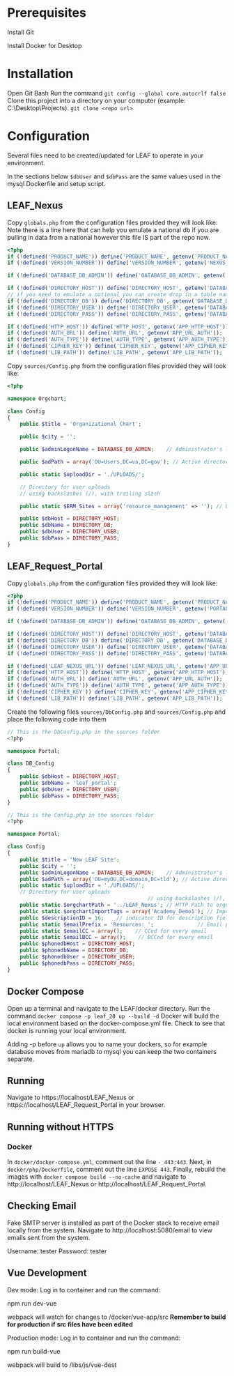 # Prerequisites

Install Git

Install Docker for Desktop

# Installation

Open Git Bash
Run the command `git config --global core.autocrlf false`
Clone this project into a directory on your computer (example: C:\Desktop\Projects).
`git clone <repo url>`

# Configuration

Several files need to be created/updated for LEAF to operate in your environment.

In the sections below `$dbUser` and `$dbPass` are the same values used in the mysql Dockerfile and setup script.

## LEAF_Nexus

Copy `globals.php` from the configuration files provided they will look like:
Note there is a line here that can help you emulate a national db if you are pulling in data from a national however this file IS part of the repo now.

```php
<?php
if (!defined('PRODUCT_NAME')) define('PRODUCT_NAME', getenv('PRODUCT_NAME'));
if (!defined('VERSION_NUMBER')) define('VERSION_NUMBER', getenv('NEXUS_VERSION_NUMBER'));

if (!defined('DATABASE_DB_ADMIN')) define('DATABASE_DB_ADMIN', getenv('DATABASE_DB_ADMIN'));

if (!defined('DIRECTORY_HOST')) define('DIRECTORY_HOST', getenv('DATABASE_HOST'));
// if you need to emulate a national you can create drop in a table name here instead of the getenv.
if (!defined('DIRECTORY_DB')) define('DIRECTORY_DB', getenv('DATABASE_DB_DIRECTORY'));
if (!defined('DIRECTORY_USER')) define('DIRECTORY_USER', getenv('DATABASE_USERNAME'));
if (!defined('DIRECTORY_PASS')) define('DIRECTORY_PASS', getenv('DATABASE_PASSWORD'));

if (!defined('HTTP_HOST')) define('HTTP_HOST', getenv('APP_HTTP_HOST'));
if (!defined('AUTH_URL')) define('AUTH_URL', getenv('APP_URL_AUTH'));
if (!defined('AUTH_TYPE')) define('AUTH_TYPE', getenv('APP_AUTH_TYPE'));
if (!defined('CIPHER_KEY')) define('CIPHER_KEY', getenv('APP_CIPHER_KEY'));
if (!defined('LIB_PATH')) define('LIB_PATH', getenv('APP_LIB_PATH'));

```

Copy `sources/Config.php` from the configuration files provided they will look like:

```php
<?php

namespace Orgchart;

class Config
{
    public $title = 'Organizational Chart';

    public $city = '';

    public $adminLogonName = DATABASE_DB_ADMIN;    // Administrator's logon name

    public $adPath = array('OU=Users,DC=va,DC=gov'); // Active directory paths

    public static $uploadDir = './UPLOADS/';

    // Directory for user uploads
    // using backslashes (/), with trailing slash

    public static $ERM_Sites = array('resource_management' => ''); // URL to ERM sites with trailing slash

    public $dbHost = DIRECTORY_HOST;
    public $dbName = DIRECTORY_DB;
    public $dbUser = DIRECTORY_USER;
    public $dbPass = DIRECTORY_PASS;
}

```

## LEAF_Request_Portal

Copy `globals.php` from the configuration files provided they will look like:

```php
<?php
if (!defined('PRODUCT_NAME')) define('PRODUCT_NAME', getenv('PRODUCT_NAME'));
if (!defined('VERSION_NUMBER')) define('VERSION_NUMBER', getenv('PORTAL_VERSION_NUMBER'));

if (!defined('DATABASE_DB_ADMIN')) define('DATABASE_DB_ADMIN', getenv('DATABASE_DB_ADMIN'));

if (!defined('DIRECTORY_HOST')) define('DIRECTORY_HOST', getenv('DATABASE_HOST'));
if (!defined('DIRECTORY_DB')) define('DIRECTORY_DB', getenv('DATABASE_DB_DIRECTORY'));
if (!defined('DIRECTORY_USER')) define('DIRECTORY_USER', getenv('DATABASE_USERNAME'));
if (!defined('DIRECTORY_PASS')) define('DIRECTORY_PASS', getenv('DATABASE_PASSWORD'));

if (!defined('LEAF_NEXUS_URL')) define('LEAF_NEXUS_URL', getenv('APP_URL_NEXUS'));
if (!defined('HTTP_HOST')) define('HTTP_HOST', getenv('APP_HTTP_HOST'));
if (!defined('AUTH_URL')) define('AUTH_URL', getenv('APP_URL_AUTH'));
if (!defined('AUTH_TYPE')) define('AUTH_TYPE', getenv('APP_AUTH_TYPE'));
if (!defined('CIPHER_KEY')) define('CIPHER_KEY', getenv('APP_CIPHER_KEY'));
if (!defined('LIB_PATH')) define('LIB_PATH', getenv('APP_LIB_PATH'));

```

Create the following files `sources/DbConfig.php` and `sources/Config.php` and place the following code into them

```php
// This is the DbConfig.php in the sources folder
<?php

namespace Portal;

class DB_Config
{
    public $dbHost = DIRECTORY_HOST;
    public $dbName = 'leaf_portal';
    public $dbUser = DIRECTORY_USER;
    public $dbPass = DIRECTORY_PASS;
}

// This is the Config.php in the sources folder
<?php

namespace Portal;

class Config
{
    public $title = 'New LEAF Site';
    public $city = '';
    public $adminLogonName = DATABASE_DB_ADMIN;    // Administrator's logon name
    public $adPath = array('OU=myOU,DC=domain,DC=tld'); // Active directory path
    public static $uploadDir = './UPLOADS/';
    // Directory for user uploads
                                             // using backslashes (/), with trailing slash
    public static $orgchartPath = '../LEAF_Nexus'; // HTTP Path to orgchart with no trailing slash
    public static $orgchartImportTags = array('Academy_Demo1'); // Import org chart groups if they match these tags
    public $descriptionID = 16;    // indicator ID for description field
    public static $emailPrefix = 'Resources: ';              // Email prefix
    public static $emailCC = array();    // CCed for every email
    public static $emailBCC = array();    // BCCed for every email
    public $phonedbHost = DIRECTORY_HOST;
    public $phonedbName = DIRECTORY_DB;
    public $phonedbUser = DIRECTORY_USER;
    public $phonedbPass = DIRECTORY_PASS;
}

```

## Docker Compose

Open up a terminal and navigate to the LEAF/docker directory.
Run the command `docker compose -p leaf_20 up --build -d`
Docker will build the local environment based on the docker-compose.yml file.
Check to see that docker is running your local environment.

Adding -p before `up` allows you to name your dockers, so for example database
moves from mariadb to mysql you can keep the two containers separate.

## Running

Navigate to https://localhost/LEAF_Nexus or https://localhost/LEAF_Request_Portal in your browser.

## Running without HTTPS

### Docker

In `docker/docker-compose.yml`, comment out the line `- 443:443`. Next, in `docker/php/Dockerfile`, comment out the line `EXPOSE 443`. Finally, rebuild the images with `docker compose build --no-cache` and navigate to http://localhost/LEAF_Nexus or http://localhost/LEAF_Request_Portal.

## Checking Email

Fake SMTP server is installed as part of the Docker stack to receive email locally from the system. Navigate to http://localhost:5080/email to view emails sent from the system.

Username: tester
Password: tester

## Vue Development

Dev mode: Log in to container and run the command:

npm run dev-vue

webpack will watch for changes to /docker/vue-app/src
**Remember to build for production if src files have been edited**

Production mode: Log in to container and run the command:

npm run build-vue

webpack will build to /libs/js/vue-dest
